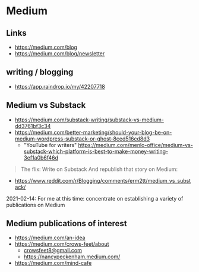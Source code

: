 # Medium

## Links

* https://medium.com/blog
* https://medium.com/blog/newsletter

## writing / blogging

* https://app.raindrop.io/my/42207718

## Medium vs Substack

* https://medium.com/substack-writing/substack-vs-medium-dd3761bf3c34
* https://medium.com/better-marketing/should-your-blog-be-on-medium-wordpress-substack-or-ghost-8ced516cd8d3
  * "YouTube for writers"
https://medium.com/menlo-office/medium-vs-substack-which-platform-is-best-to-make-money-writing-3ef1a0b6f46d

> The flix: Write on Substack And republish that story on Medium:

* https://www.reddit.com/r/Blogging/comments/erm2tt/medium_vs_substack/

2021-02-14: For me at this time: concentrate on establishing a variety of publications on Medium


## Medium publications of interest

* https://medium.com/an-idea
* https://medium.com/crows-feet/about
  * crowsfeet8@gmail.com
  * https://nancypeckenham.medium.com/
* https://medium.com/mind-cafe
